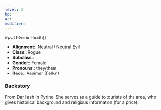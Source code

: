 ```yaml
---
level: 3
hp: 
ac: 
modifier: 
---
```

 #pc [[Kerrie Heath]]

* **Alignment**:: Neutral / Neutral Evil
* **Class**:: Rogue
* **Subclass**:: 
* **Gender**:: Female
* **Pronouns**:: they/them
* **Race**:: Aasimar (Fallen)

### Backstory

From Dar Ilash in Pyrine. She serves as a guide to tourists of the area, who gives historical background and religious information (for a price). 
